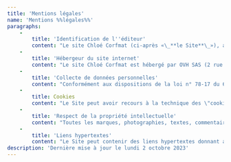 ```yaml
---
title: 'Mentions légales'
name: 'Mentions %%légales%%'
paragraphs:
    -
        title: 'Identification de l''éditeur'
        content: "Le site Chloé Corfmat (ci-après «\_**le Site**\_»), accessible à l’adresse [https://chloecorfmat.fr](https://chloecorfmat.fr) est édité par Chloé Corfmat (ci-après «\_**l'Editeur**\_»), dont le domicile est situé 2 Allée Anne-Marie Imbrecq, 44300 Nantes, France. \n\n\nL'Éditeur peut être contacté à l’adresse mail [contact@chloecorfmat.fr](mailto:contact@chloecorfmat.fr) ou au numéro +33 7 50 34 60 70."
    -
        title: 'Hébergeur du site internet'
        content: "Le site Chloé Corfmat est hébergé par OVH SAS (2 rue Kellermann, 59100 Roubaix, France).\nL’hébergeur est joignable par téléphone au numéro suivant\_: 1007."
    -
        title: 'Collecte de données personnelles'
        content: "Conformément aux dispositions de la loi n° 78-17 du 6 janvier 1978 modifiée, relative à l'informatique, aux fichiers et aux libertés, l’utilisateur est informé que l'Éditeur procède à la collecte et au traitement de données personnelles, lors de la connexion au Site. \n\nLes données collectées servent principalement à permettre la mise à disposition de la Plateforme, son optimisation et sa sécurisation afin d’offrir aux utilisateurs un service de la meilleure qualité possible. Des données supplémentaires pourront éventuellement être collectées par l'Éditeur pour permettre la bonne exécution de contrats commerciaux conclus par l’entremise de la Plateforme avec l’utilisateur.\n\nL’utilisateur est informé qu’il dispose d'un droit d'accès, d'interrogation, de modification et de suppression des informations qui le concernent, à exercer à tout moment auprès de l'Éditeur soit directement sur le Site, soit par courrier postal adressé au 2 allée Anne-Marie Imbrecq, 44300 Nantes soit par e-mail à l’adresse [contact@chloecorfmat.fr](mailto:contact@chloecorfmat.fr).\n\nLes informations recueillies pourront éventuellement être partagées à des tiers résidant dans l’Union Européenne dans les cas suivants\_: \n* Lorsque l’utilisateur publie, dans une zone de commentaire, des informations accessibles au public\_;\n* Lorsque l’utilisateur y consent expressément\_;\n* Lorsque la loi l’exige ou afin de coopérer à une enquête judiciaire à la demande exprès d’un détenteur de l’autorité publique\_;\n* Pour l’exécution de prestations commerciales pour lesquelles est rendue nécessaire la coopération d’un tiers, notamment dans le cas où l’Éditeur choisirait de sous-traiter certaines de ses prestations par l’entremise de Services Tiers.\n\nLorsque certaines informations sont obligatoires pour accéder à des fonctionnalités spécifiques du Site, l'Éditeur indiquera ce caractère obligatoire au moment de la saisie des données.\n\nLes données personnelles collectées ne seront conservées que le temps nécessaire pour permettre la bonne utilisation du Site, empêcher les fraudes et abus, et satisfaire aux obligations légales et réglementaires de l'Éditeur concernant la gestion du Site."
    -
        title: Cookies
        content: "Le Site peut avoir recours à la technique des \"cookies\" telle que définie par la CNIL de la manière suivante\_: \n\n_\"Un cookie est un petit fichier stocké par un serveur dans le terminal (ordinateur, téléphone, etc.) d’un utilisateur et associé à un domaine web (c’est-à-dire dans la majorité des cas à l’ensemble des pages d’un même site web). Ce fichier est automatiquement renvoyé lors de contacts ultérieurs avec le même domaine._\n\n_Les cookies ont de multiples usages : ils peuvent servir à mémoriser votre identifiant client auprès d'un site marchand, le contenu courant de votre panier d'achat, la langue d’affichage de la page web, un identifiant permettant de tracer votre navigation à des fins statistiques ou publicitaires, etc.\"_\n\nInformation issue du site officiel de la CNIL ([https://www.cnil.fr/fr/glossaire](https://www.cnil.fr/fr/glossaire))\n\nCes cookies ont pour objectif de faciliter la navigation de l’utilisateur et d’améliorer la qualité du service proposé, en collectant des informations statistiques et relatives au trafic.\n\nL’utilisation de ces cookies est portée à la connaissance de l’utilisateur par le biais d’un bandeau lui demandant son consentement. Si l’utilisateur y consent, ce consentement est considéré comme valide pour une durée maximale de treize (13) mois.\n\nSi l’utilisateur ne consent pas à l’utilisation des cookies, l’Éditeur ne pourra lui garantir une expérience optimale sur le Site.\n\nLes cookies suivants sont utilisés sur le Site\_: Plausible."
    -
        title: 'Respect de la propriété intellectuelle'
        content: "Toutes les marques, photographies, textes, commentaires, illustrations, images animées ou non, séquences vidéo, sons, ainsi que toutes les applications informatiques qui pourraient être utilisées pour faire fonctionner le Site, et plus généralement tous les éléments reproduits ou utilisés sur le Site, sont protégés par les lois en vigueur au titre de la propriété intellectuelle.\n\nIls sont la propriété pleine et entière de l'Éditeur ou de ses partenaires, sauf mentions particulières. Toute reproduction, représentation, utilisation ou adaptation, sous quelque forme que ce soit, de tout ou partie de ces éléments, y compris les applications informatiques, sans l'accord préalable et écrit de l'Éditeur, sont strictement interdites. Le fait pour l'Éditeur de ne pas engager de procédure dès la prise de connaissance de ces utilisations non autorisées ne vaut pas acceptation desdites utilisations et renonciation aux poursuites.\n\nSeule l'utilisation pour un usage privé dans un cercle de famille est autorisée et toute autre utilisation est constitutive de contrefaçon et/ou d'atteinte aux droits voisins, sanctionnées par Code de la propriété intellectuelle.\n\nLa reprise de tout ou partie de ce contenu nécessite l'autorisation préalable de l'Éditeur ou du titulaire des droits sur ce contenu."
    -
        title: 'Liens hypertextes'
        content: "Le Site peut contenir des liens hypertextes donnant accès à d'autres sites web édités et gérés par des tiers et non par l'Éditeur. L'Éditeur ne pourra être tenu responsable directement ou indirectement dans le cas où lesdits sites tiers ne respecteraient pas les dispositions légales. \n\nLa création de liens hypertextes vers le Site ne peut être faite qu'avec l'autorisation écrite et préalable de l'Éditeur."
description: 'Dernière mise à jour le lundi 2 octobre 2023'
---
```


